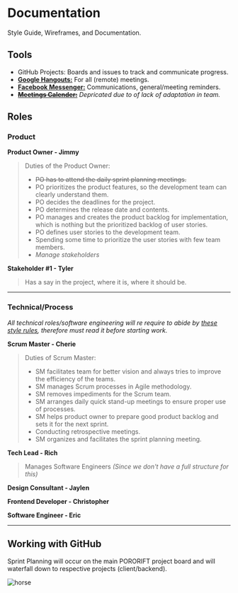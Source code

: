 # Documentation
Style Guide, Wireframes, and Documentation.

Tools
---
- GitHub Projects: Boards and issues to track and communicate progress.
- [**Google Hangouts:**](https://hangouts.google.com/) For all (remote) meetings.
- [**Facebook Messenger:**](https://www.messenger.com/t/rich.cherngchaosil) Communications, general/meeting reminders.
- ~~[**Meetings Calender:**](https://calendar.google.com/calendar?cid=ajZnbzF2bHZ1bGpmN2t0N24xOG9zZmk1NWNAZ3JvdXAuY2FsZW5kYXIuZ29vZ2xlLmNvbQ)~~ _Depricated due to of lack of adaptation in team._


Roles
---
### Product
**Product Owner - Jimmy**
> Duties of the Product Owner:
> - ~~PO has to attend the daily sprint planning meetings.~~
> - PO prioritizes the product features, so the development team can clearly understand them.
> - PO decides the deadlines for the project.
> - PO determines the release date and contents.
> - PO manages and creates the product backlog for implementation, which is nothing but the prioritized backlog of user stories.
> - PO defines user stories to the development team.
> - Spending some time to prioritize the user stories with few team members.
> - _Manage stakeholders_

**Stakeholder #1 - Tyler**
> Has a say in the project, where it is, where it should be.
---

### Technical/Process
_All technical roles/software engineering will re require to abide by [these style rules](https://github.com/airbnb/javascript/tree/master/react), therefore must read it before starting work._

**Scrum Master - Cherie**
> Duties of Scrum Master:
> - SM facilitates team for better vision and always tries to improve the efficiency of the teams.
> - SM manages Scrum processes in Agile methodology.
> - SM removes impediments for the Scrum team.
> - SM arranges daily quick stand-up meetings to ensure proper use of processes.
> - SM helps product owner to prepare good product backlog and sets it for the next sprint.
> - Conducting retrospective meetings.
> - SM organizes and facilitates the sprint planning meeting.

**Tech Lead - Rich**
> Manages Software Engineers _(Since we don't have a full structure for this)_

**Design Consultant - Jaylen**

**Frontend Developer - Christopher**

**Software Engineer - Eric**

---


Working with GitHub
---

Sprint Planning will occur on the main PORORIFT project board and will waterfall down to respective projects (client/backend).

![horse](https://cdn-images-1.medium.com/max/800/0*oxy0rmCY12MH-J2r)
